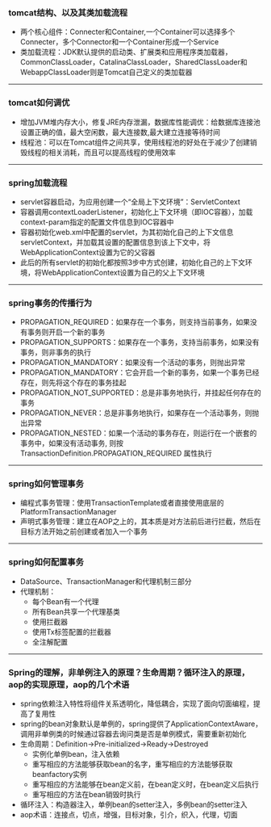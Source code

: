 ### tomcat结构、以及其类加载流程
* 两个核心组件：Connecter和Container,一个Container可以选择多个Connecter，多个Connector和一个Container形成一个Service
* 类加载流程：JDK默认提供的启动类、扩展类和应用程序类加载器，CommonClassLoader，CatalinaClassLoader，SharedClassLoader和WebappClassLoader则是Tomcat自己定义的类加载器
***
### tomcat如何调优
* 增加JVM堆内存大小，修复JRE内存泄漏，数据库性能调优：给数据库连接池设置正确的值，最大空闲数，最大连接数,最大建立连接等待时间
* 线程池：可以在Tomcat组件之间共享，使用线程池的好处在于减少了创建销毁线程的相关消耗，而且可以提高线程的使用效率
***
### spring加载流程
* servlet容器启动，为应用创建一个“全局上下文环境”：ServletContext
* 容器调用contextLoaderListener，初始化上下文环境（即IOC容器），加载context-param指定的配置文件信息到IOC容器中
* 容器初始化web.xml中配置的servlet，为其初始化自己的上下文信息servletContext，并加载其设置的配置信息到该上下文中，将WebApplicationContext设置为它的父容器
* 此后的所有servlet的初始化都按照3步中方式创建，初始化自己的上下文环境，将WebApplicationContext设置为自己的父上下文环境
***
### spring事务的传播行为
* PROPAGATION_REQUIRED：如果存在一个事务，则支持当前事务，如果没有事务则开启一个新的事务
* PROPAGATION_SUPPORTS：如果存在一个事务，支持当前事务，如果没有事务，则非事务的执行
* PROPAGATION_MANDATORY：如果没有一个活动的事务，则抛出异常
* PROPAGATION_MANDATORY：它会开启一个新的事务，如果一个事务已经存在，则先将这个存在的事务挂起
* PROPAGATION_NOT_SUPPORTED：总是非事务地执行，并挂起任何存在的事务
* PROPAGATION_NEVER：总是非事务地执行，如果存在一个活动事务，则抛出异常
* PROPAGATION_NESTED：如果一个活动的事务存在，则运行在一个嵌套的事务中，如果没有活动事务, 则按TransactionDefinition.PROPAGATION_REQUIRED 属性执行
***
### spring如何管理事务
* 编程式事务管理：使用TransactionTemplate或者直接使用底层的PlatformTransactionManager
* 声明式事务管理：建立在AOP之上的，其本质是对方法前后进行拦截，然后在目标方法开始之前创建或者加入一个事务
***
### spring如何配置事务
* DataSource、TransactionManager和代理机制三部分
* 代理机制：
    * 每个Bean有一个代理
    * 所有Bean共享一个代理基类
    * 使用拦截器
    * 使用Tx标签配置的拦截器
    * 全注解配置
***
### Spring的理解，非单例注入的原理？生命周期？循环注入的原理，aop的实现原理，aop的几个术语
* spring依赖注入特性将组件关系透明化，降低耦合，实现了面向切面编程，提高了复用性
* spring的bean对象默认是单例的，spring提供了ApplicationContextAware，调用非单例类的时候通过容器去询问类是否是单例模式，需要重新初始化
* 生命周期：Definition->Pre-initialized->Ready->Destroyed
    * 实例化单例bean，注入依赖
    * 重写相应的方法能够获取bean的名字，重写相应的方法能够获取beanfactory实例
    * 重写相应的方法能够在bean定义前，在bean定义时，在bean定义后执行
    * 重写相应的方法在bean销毁时执行
* 循环注入：构造器注入，单例bean的setter注入，多例bean的setter注入
* aop术语：连接点，切点，增强，目标对象，引介，织入，代理，切面